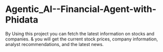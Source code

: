 # Agentic_AI--Financial-Agent-with-Phidata

By Using this project you can fetch the latest information on stocks and companies. & you will get the current stock prices, company information, analyst recommendations, and the latest news.